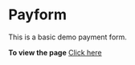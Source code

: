 # Payform
This is a basic demo payment form.

**To view the page**  [Click here](https://git.io/J6sfr)

